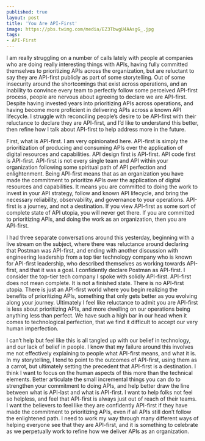 ```yaml
---
published: true
layout: post
title: 'You Are API-First'
image: https://pbs.twimg.com/media/EZ3TbwgU4AAsgG_.jpg
tags:
- API-First
---
```

I am really struggling on a number of calls lately with people at companies who are doing really interesting things with APIs, having fully committed themselves to prioritizing APIs across the organization, but are reluctant to say they are API-first publicly as part of some storytelling. Out of some insecurity around the shortcomings that exist across operations, and an inability to convince every team to perfectly follow some perceived API-first process, people are nervous about agreeing to declare we are API-first. Despite having invested years into prioritizing APIs across operations, and having become more proficient in delivering APIs across a known API lifecycle. I struggle with reconciling people’s desire to be API-first with their reluctance to declare they are API-first, and I’d like to understand this better, then refine how I talk about API-first to help address more in the future.


First, what is API-first. I am very opinionated here. API-first is simply the prioritization of producing and consuming APIs over the application of digital resources and capabilities. API design first is API-first. API code first is API-first. API-first is not every single team and API within your organization following some spiritual path of API perfection and enlightenment. Being API-first means that as an organization you have made the commitment to prioritize APIs over the application of digital resources and capabilities. It means you are committed to doing the work to invest in your API strategy, follow and known API lifecycle, and bring the necessary reliability, observability, and governance to your operations. API-first is a journey, and not a destination. If you view API-first as some sort of complete state of API utopia, you will never get there. If you are committed to prioritizing APIs, and doing the work as an organization, then you are API-first.
    
I had three separate conversations around this yesterday, beginning with a live stream on the subject, where there was reluctance around declaring that Postman was API-first, and ending with another discussion with engineering leadership from a top tier technology company who is known for API-first leadership, who described themselves as working towards API-first, and that it was a goal. I confidently declare Postman as API-first. I consider the top-tier tech company I spoke with solidly API-first. API-first does not mean complete. It is not a finished state. There is no API-first utopia. There is just an API-first world where you begin realizing the benefits of prioritizing APIs, something that only gets better as you evolving along your journey. Ultimately I feel like reluctance to admit you are API-first is less about prioritizing APIs, and more dwelling on our operations being anything less than perfect. We have such a high bar in our head when it comes to technological perfection, that we find it difficult to accept our very human imperfection.
    
I can’t help but feel like this is all tangled up with our belief in technology, and our lack of belief in people. I know that my failure around this involves me not effectively explaining to people what API-first means, and what it is. In my storytelling, I tend to point to the outcomes of API-first, using them as a carrot, but ultimately setting the precedent that API-first is a destination. I think I want to focus on the human aspects of this more than the technical elements. Better articulate the small incremental things you can do to strengthen your commitment to doing APIs, and help better draw the line between what is API-last and what is API-first. I want to help folks not feel so helpless, and feel that API-first is always just out of reach of their teams. I want the believers to feel like they are confidently API-first if they have made the commitment to prioritizing APIs, even if all APIs still don’t follow the enlightened path. I need to work my way through many different ways of helping everyone see that they are API-first, and it is something to celebrate as we perpetually work to refine how we deliver APIs as an organization.